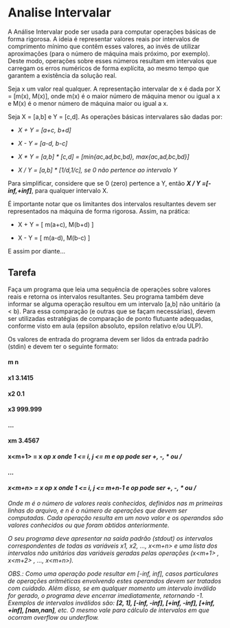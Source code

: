 # Analise Intervalar

A Análise Intervalar pode ser usada para computar operações básicas de forma rigorosa. A ideia é representar valores reais por intervalos de comprimento mínimo 
que contêm esses valores, ao invés de utilizar aproximações (para o número de máquina mais próximo, por exemplo). Deste modo, operações sobre esses números 
resultam em intervalos que carregam os erros numéricos de forma explícita, ao mesmo tempo que garantem a existência da solução real.

Seja x um valor real qualquer. A representação intervalar de x é dada por X = [m(x), M(x)], onde m(x) é o maior número de máquina menor ou igual a x e M(x) é o 
menor número de máquina maior ou igual a x.

Seja X = [a,b] e Y = [c,d]. As operações básicas intervalares são dadas por:

* *X + Y = [a+c, b+d]*

* *X - Y = [a-d, b-c]*

* *X * Y = [a,b] * [c,d]  =  [min{a*c,a*d,b*c,b*d}, max{a*c,a*d,b*c,b*d}]*

* *X / Y = [a,b] * [1/d,1/c], se 0 não pertence ao intervalo Y*

Para simplificar, considere que se 0 (zero)  pertence a Y, então **_X / Y =[-inf,+inf]_**, para qualquer intervalo X.

É importante notar que os limitantes dos intervalos resultantes devem ser representados na máquina de forma rigorosa. Assim, na prática:

* X + Y = [ m(a+c), M(b+d) ]

* X - Y = [ m(a-d), M(b-c) ]

E assim por diante...

                            
## Tarefa

Faça um programa que leia uma sequência de operações sobre valores reais e retorna os intervalos resultantes. Seu programa também deve informar se alguma operação resultou em um intervalo [a,b] não unitário (a < b). Para essa comparação (e outras que se façam necessárias), devem ser utilizadas estratégias de comparação de ponto flutuante adequadas, conforme visto em aula (epsilon absoluto, epsilon relativo e/ou ULP).

Os valores de entrada do programa devem ser lidos da entrada padrão (stdin) e devem ter o seguinte formato:

#### m  n
#### x1    3.1415
#### x2    0.1
#### x3    999.999
#### ...
#### xm   3.4567
#### x<m+1> = x<i> op x<j>       onde 1 <= i, j <= m    e  op  pode ser +, -, * ou /
#### ...
#### x<m+n> = x<i> op x<j>       onde 1 <= i, j <= m+n-1   e  op  pode ser +, -, * ou /

Onde m é o número de valores reais conhecidos, definidos nas m primeiras linhas do arquivo, e n é o número de operações que devem ser computadas. Cada operação resulta em um novo valor e os operandos são valores conhecidos ou que foram obtidos anteriormente.

O seu programa deve apresentar na saida padrão (stdout) os intervalos correspondentes de todas as variáveis x1, x2, ..., x<m+n> e uma lista dos intervalos não unitários das variáveis geradas pelas operações (x<m+1> , x<m+2> , ..., x<m+n>).

OBS.: Como uma operação pode resultar em [-inf, inf], casos particulares de operações aritméticas envolvendo estes operandos devem ser tratados com cuidado. Além disso, se em qualquer momento um intervalo inválido for gerado, o programa deve encerrar imediatamente, retornando -1. Exemplos de intervalos inválidos são: **_[2, 1], [-inf, -inf], [+inf, -inf], [+inf, +inf], [nan,nan]_**, etc. O mesmo vale para cálculo de intervalos em que ocorram overflow ou underflow.
